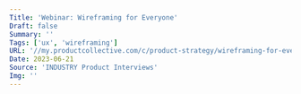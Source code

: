 ```yaml
---
Title: 'Webinar: Wireframing for Everyone'
Draft: false
Summary: ''
Tags: ['ux', 'wireframing']
URL: '//my.productcollective.com/c/product-strategy/wireframing-for-everyone-16fb4121-4b6b-45d5-9644-cf2c1b1f6141'
Date: 2023-06-21
Source: 'INDUSTRY Product Interviews'
Img: ''
---
```

